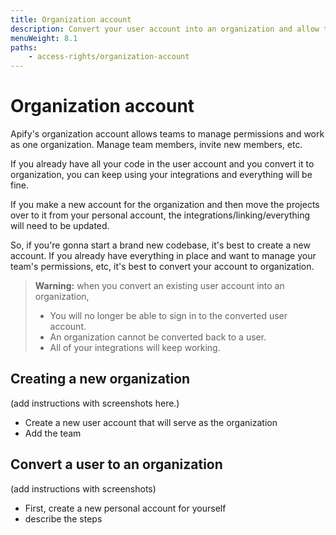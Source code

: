 ```yaml
---
title: Organization account
description: Convert your user account into an organization and allow the creation of a team...
menuWeight: 8.1
paths:
    - access-rights/organization-account
---
```


# Organization account

Apify's organization account allows teams to manage permissions and work as one organization. Manage team members, invite new members, etc.

If you already have all your code in the user account and you convert it to organization, you can keep using your integrations and everything will be fine.

If you make a new account for the organization and then move the projects over to it from your personal account, the integrations/linking/everything will need to be updated.

So, if you're gonna start a brand new codebase, it's best to create a new account. If you already have everything in place and want to manage your team's permissions, etc, it's best to convert your account to organization.

<!-- Taken from GitHub - rephrase, customize, don't plagiarize -->
>**Warning:** when you convert an existing user account into an organization,
> * You will no longer be able to sign in to the converted user account.
> * An organization cannot be converted back to a user.
> * All of your integrations will keep working.

## Creating a new organization

(add instructions with screenshots here.)

* Create a new user account that will serve as the organization
* Add the team

## Convert a user to an organization

(add instructions with screenshots)

* First, create a new personal account for yourself
* describe the steps

